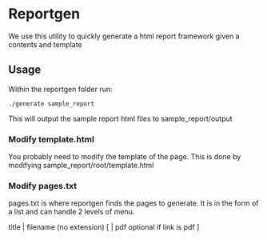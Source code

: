 Reportgen
=========

We use this utility to quickly generate a html report framework
given a contents and template

Usage
-----

Within the reportgen folder run:

    ./generate sample_report

This will output the sample report html files to sample_report/output

### Modify template.html

You probably need to modify the template of the page. This is done
by modifying sample_report/root/template.html

### Modify pages.txt

pages.txt is where reportgen finds the pages to generate. It is in the
form of a list and can handle 2 levels of menu.

title | filename (no extension) [ | pdf optional if link is pdf ]
